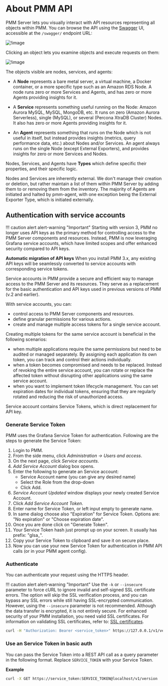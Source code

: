 # About PMM API

PMM Server lets you visually interact with API resources representing all objects within PMM. You can browse the API using the [Swagger](https://swagger.io/tools/swagger-ui/) UI, accessible at the `/swagger/` endpoint URL:

![!image](../_images/PMM_Swagger_API_Get_Logs_View.jpg)

Clicking an object lets you examine objects and execute requests on them:

![!image](../_images/PMM_Swagger_API_Get_Logs_Execute.jpg)

The objects visible are nodes, services, and agents:

- A **Node** represents a bare metal server, a virtual machine, a Docker container, or a more specific type such as an Amazon RDS Node. A node runs zero or more Services and Agents, and has zero or more Agents providing insights for it.

- A **Service** represents something useful running on the Node: Amazon Aurora MySQL, MySQL, MongoDB, etc. It runs on zero (Amazon Aurora Serverless), single (MySQL), or several (Percona XtraDB Cluster) Nodes. It also has zero or more Agents providing insights for it.

- An **Agent** represents something that runs on the Node which is not useful in itself, but instead provides insights (metrics, query performance data, etc.) about Nodes and/or Services. An agent always runs on the single Node (except External Exporters), and provides insights for zero or more Services and Nodes.

Nodes, Services, and Agents have **Types** which define specific their properties, and their specific logic.

Nodes and Services are inherently external. We don't manage their creation or deletion, but rather maintain a list of them within PMM Server by adding them to or removing them from the inventory. The majority of Agents are initiated and halted by pmm-agent, with one exception being the External Exporter Type, which is initiated externally.


## Authentication with service accounts

!!! caution alert alert-warning "Important"
Starting with version 3, PMM no longer uses API keys as the primary method for controlling access to the PMM Server components and resources. Instead, PMM is now leveraging Grafana service accounts, which have limited scopes and offer enhanced security compared to API keys.

**Automatic migration of API keys**
When you install PMM 3.x, any existing API keys will be seamlessly converted to service accounts with corresponding service tokens.

Service accounts in PMM provide a secure and efficient way to manage access to the PMM Server and its resources. They serve as a replacement for the basic authentication and API keys used in previous versions of PMM (v.2 and earlier).

With service accounts, you can:

- control access to PMM Server components and resources.
- define granular permissions for various actions.
- create and manage multiple access tokens for a single service account.

Creating multiple tokens for the same service account is beneficial in the following scenarios:

- when multiple applications require the same permissions but need to be audited or managed separately. By assigning each application its own token, you can track and control their actions individually.
- when a token becomes compromised and needs to be replaced. Instead of revoking the entire service account, you can rotate or replace the affected token without disrupting other applications using the same service account.
- when you want to implement token lifecycle management. You can set expiration dates for individual tokens, ensuring that they are regularly rotated and reducing the risk of unauthorized access.

Service account contains Service Tokens, which is direct replacement for API key.

### Generate Service Token 

PMM uses the Grafana Service Token for authentication. Following are the steps to generate the Service Token:

1. Login to PMM.
2. From the side menu, click *Administration → Users and access*.
3. On the next page, click *Service accounts*.
4. *Add Service Account* dialog box opens.
5. Enter  the following to generate an Service account:
    - Service Account name (you can give any desired name)
    - Select the Role from the drop-down 
    - Click Add.
6. *Service Account Updated* window displays your newly created Service Account.
7. Click *Add Service Account Token*.
8. Enter name for Service Token, or left input empty to generate name.
9. In same dialog choose also "Expiration" for Service Token. Options are: "No expiration" or "Choose expiration date".
10. Once you are done click on "Generate Token".
11. Your Service Token hash just prompt up on your screen. It usually has prefix: "glsa_".
12. Copy your Service Token to clipboard and save it on secure place.
13. Now you can use your new Service Token for authentication in PMM API calls (or in your PMM agent config).

### Authenticate

You can authenticate your request using the HTTPS header.

!!! caution alert alert-warning "Important"
    Use the `-k` or `--insecure` parameter to force cURL to ignore invalid and self-signed SSL certificate errors. The option will skip the SSL verification process, and you can bypass any SSL errors while still having SSL-encrypted communication. However, using the `--insecure`  parameter is not recommended. Although the data transfer is encrypted, it is not entirely secure. For enhanced security of your PMM installation, you need valid SSL certificates. For information on validating SSL certificates, refer to: [SSL certificates](../how-to/secure.md).

```sh
curl -H "Authorization: Bearer <service_token>" https://127.0.0.1/v1/version
```

### Use an Service Token in basic auth

You can pass the Service Token into a REST API call as a query parameter in the following format. Replace `SERVICE_TOKEN` with your Service Token.

**Example**


```sh
curl -X GET https://service_token:SERVICE_TOKEN@localhost/v1/version
```
